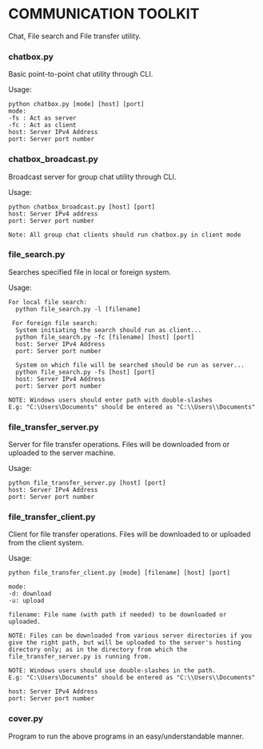 # COMMUNICATION TOOLKIT

Chat, File search and File transfer utility.

### chatbox.py

Basic point-to-point chat utility through CLI.

Usage:
```
python chatbox.py [mode] [host] [port]
mode:
-fs : Act as server
-fc : Act as client
host: Server IPv4 Address
port: Server port number
```

### chatbox_broadcast.py

Broadcast server for group chat utility through CLI.

Usage:
```
python chatbox_broadcast.py [host] [port]
host: Server IPv4 address
port: Server port number

Note: All group chat clients should run chatbox.py in client mode
```

### file_search.py

Searches specified file in local or foreign system.

Usage:
```
For local file search:
  python file_search.py -l [filename]
 
 For foreign file search:
  System initiating the search should run as client...
  python file_search.py -fc [filename] [host] [port]
  host: Server IPv4 Address
  port: Server port number
 
  System on which file will be searched should be run as server...
  python file_search.py -fs [host] [port]
  host: Server IPv4 Address
  port: Server port number
  
NOTE: Windows users should enter path with double-slashes
E.g: "C:\Users\Documents" should be entered as "C:\\Users\\Documents"
```

### file_transfer_server.py

Server for file transfer operations. Files will be downloaded from or uploaded to the server machine.

Usage:
```
python file_transfer_server.py [host] [port]
host: Server IPv4 Address
port: Server port number
```

### file_transfer_client.py

Client for file transfer operations. Files will be downloaded to or uploaded from the client system.

Usage:
```
python file_transfer_client.py [mode] [filename] [host] [port]

mode:
-d: download
-u: upload

filename: File name (with path if needed) to be downloaded or uploaded.

NOTE: Files can be downloaded from various server directories if you give the right path, but will be uploaded to the server's hosting directory only; as in the directory from which the file_transfer_server.py is running from.

NOTE: Windows users should use double-slashes in the path.
E.g: "C:\Users\Documents" should be entered as "C:\\Users\\Documents"

host: Server IPv4 Address
port: Server port number
```

### cover.py

Program to run the above programs in an easy/understandable manner.
